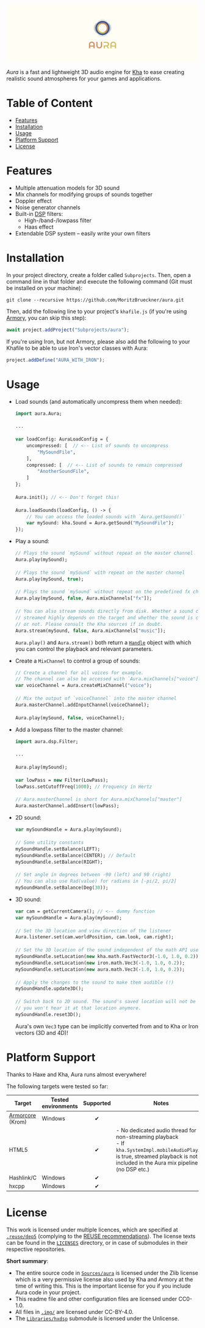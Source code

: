 ![aura_banner.png](.img/aura_banner_bright.png)

*Aura* is a fast and lightweight 3D audio engine for [Kha](https://kha.tech/) to ease creating realistic sound atmospheres for your games and applications.

# Table of Content
- [Features](#features)
- [Installation](#installation)
- [Usage](#usage)
- [Platform Support](#platform-support)
- [License](#license)

# Features

- Multiple attenuation models for 3D sound
- Mix channels for modifying groups of sounds together
- Doppler effect
- Noise generator channels
- Built-in [DSP](https://en.wikipedia.org/wiki/Digital_signal_processing) filters:
  - High-/band-/lowpass filter
  - Haas effect
- Extendable DSP system – easily write your own filters

# Installation

In your project directory, create a folder called `Subprojects`. Then, open a command line in that folder and execute the following command (Git must be installed on your machine):

```
git clone --recursive https://github.com/MoritzBrueckner/aura.git
```

Then, add the following line to your project's `khafile.js` (if you're using [Armory](https://armory3d.org/), you can skip this step):

```js
await project.addProject("Subprojects/aura");
```

If you're using Iron, but not Armory, please also add the following to your Khafile to be able to use Iron's vector classes with Aura:

```js
project.addDefine("AURA_WITH_IRON");
```

# Usage

- Load sounds (and automatically uncompress them when needed):

  ```haxe
  import aura.Aura;

  ...

  var loadConfig: AuraLoadConfig = {
      uncompressed: [  // <-- List of sounds to uncompress
          "MySoundFile",
      ],
      compressed: [  // <-- List of sounds to remain compressed
          "AnotherSoundFile",
      ]
  };

  Aura.init(); // <-- Don't forget this!

  Aura.loadSounds(loadConfig, () -> {
      // You can access the loaded sounds with `Aura.getSound()`
      var mySound: kha.Sound = Aura.getSound("MySoundFile");
  });
  ```

- Play a sound:

  ```haxe
  // Plays the sound `mySound` without repeat on the master channel
  Aura.play(mySound);

  // Plays the sound `mySound` with repeat on the master channel
  Aura.play(mySound, true);

  // Plays the sound `mySound` without repeat on the predefined fx channel
  Aura.play(mySound, false, Aura.mixChannels["fx"]);

  // You can also stream sounds directly from disk. Whether a sound can be
  // streamed highly depends on the target and whether the sound is compressed
  // or not. Please consult the Kha sources if in doubt.
  Aura.stream(mySound, false, Aura.mixChannels["music"]);
  ```

  `Aura.play()` and `Aura.stream()` both return a [`Handle`](https://github.com/MoritzBrueckner/aura/blob/master/Sources/aura/Handle.hx) object with which you can control the playback and relevant parameters.

- Create a `MixChannel` to control a group of sounds:

  ```haxe
  // Create a channel for all voices for example.
  // The channel can also be accessed with `Aura.mixChannels["voice"]`
  var voiceChannel = Aura.createMixChannel("voice");

  // Mix the output of `voiceChannel` into the master channel
  Aura.masterChannel.addInputChannel(voiceChannel);

  Aura.play(mySound, false, voiceChannel);
  ```

- Add a lowpass filter to the master channel:

  ```haxe
  import aura.dsp.Filter;

  ...

  Aura.play(mySound);

  var lowPass = new Filter(LowPass);
  lowPass.setCutoffFreq(1000); // Frequency in Hertz

  // Aura.masterChannel is short for Aura.mixChannels["master"]
  Aura.masterChannel.addInsert(lowPass);

  ```

- 2D sound:

  ```haxe
  var mySoundHandle = Aura.play(mySound);

  // Some utility constants
  mySoundHandle.setBalance(LEFT);
  mySoundHandle.setBalance(CENTER); // Default
  mySoundHandle.setBalance(RIGHT);

  // Set angle in degrees between -90 (left) and 90 (right)
  // You can also use Rad(value) for radians in [-pi/2, pi/2]
  mySoundHandle.setBalance(Deg(30));
  ```

- 3D sound:

  ```haxe
  var cam = getCurrentCamera(); // <-- dummy function
  var mySoundHandle = Aura.play(mySound);

  // Set the 3D location and view direction of the listener
  Aura.listener.set(cam.worldPosition, cam.look, cam.right);

  // Set the 3D location of the sound independent of the math API used
  mySoundHandle.setLocation(new kha.math.FastVector3(-1.0, 1.0, 0.2));
  mySoundHandle.setLocation(new iron.math.Vec3(-1.0, 1.0, 0.2));
  mySoundHandle.setLocation(new aura.math.Vec3(-1.0, 1.0, 0.2));

  // Apply the changes to the sound to make them audible (!)
  mySoundHandle.update3D();

  // Switch back to 2D sound. The sound's saved location will not be reset, but
  // you won't hear it at that location anymore.
  mySoundHandle.reset3D();
  ```

  Aura's own `Vec3` type can be implicitly converted from and to Kha or Iron vectors (3D and 4D)!

# Platform Support

Thanks to Haxe and Kha, Aura runs almost everywhere!

The following targets were tested so far:

| Target | Tested environments | Supported | Notes |
| --- | --- | :---: | --- |
| [Armorcore](https://github.com/armory3d/armorcore) (Krom) | Windows | ✔ | |
| HTML5 | | ✔ | - No dedicated audio thread for non-streaming playback<br>- If `kha.SystemImpl.mobileAudioPlaying` is true, streamed playback is not included in the Aura mix pipeline (no DSP etc.) |
| Hashlink/C | Windows | ✔ | |
| hxcpp | Windows | ✔ | |

# License

This work is licensed under multiple licences, which are specified at [`.reuse/dep5`](.reuse/dep5) (complying to the [REUSE recommendations](https://reuse.software/)). The license texts can be found in the [`LICENSES`](LICENSES) directory, or in case of submodules in their respective repositories.

**Short summary**:

- The entire source code in [`Sources/aura`](Sources/aura) is licensed under the Zlib license which is a very permissive license also used by Kha and Armory at the time of writing this. This is the important license for you if you include Aura code in your project.
- This readme file and other configuration files are licensed under CC0-1.0.
- All files in [`.img/`](.img) are licensed under CC-BY-4.0.
- The [`Libraries/hxdsp`](https://github.com/baioc/hxdsp) submodule is licensed under the Unlicense.
